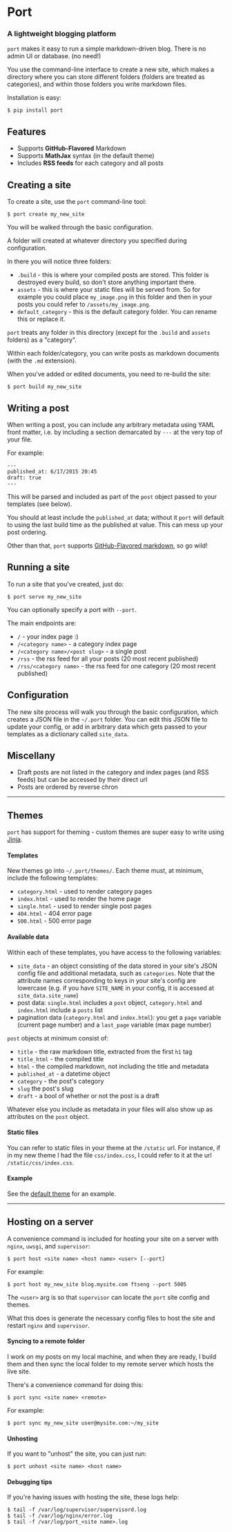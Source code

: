 # Port
### A lightweight blogging platform

`port` makes it easy to run a simple markdown-driven blog. There is no admin UI or database. (no need!)

You use the command-line interface to create a new site, which makes a directory where you can store different folders (folders are treated as categories), and within those folders you write markdown files.

Installation is easy:

    $ pip install port


## Features

- Supports **GitHub-Flavored** Markdown
- Supports **MathJax** syntax (in the default theme)
- Includes **RSS feeds** for each category and all posts


## Creating a site

To create a site, use the `port` command-line tool:

    $ port create my_new_site

You will be walked through the basic configuration.

A folder will created at whatever directory you specified during configuration.

In there you will notice three folders:

- `.build` - this is where your compiled posts are stored. This folder is destroyed every build, so don't store anything important there.
- `assets` - this is where your static files will be served from. So for example you could place `my_image.png` in this folder and then in your posts you could refer to `/assets/my_image.png`.
- `default_category` - this is the default category folder. You can rename this or replace it.

`port` treats any folder in this directory (except for the `.build` and `assets` folders) as a "category".

Within each folder/category, you can write posts as markdown documents (with the `.md` extension).

When you've added or edited documents, you need to re-build the site:

    $ port build my_new_site


## Writing a post

When writing a post, you can include any arbitrary metadata using YAML front matter, i.e. by including a section demarcated by `---` at the very top of your file.

For example:

    ---
    published_at: 6/17/2015 20:45
    draft: true
    ---

This will be parsed and included as part of the `post` object passed to your templates (see below).

You should at least include the `published_at` data; without it `port` will default to using the last build time as the published at value. This can mess up your post ordering.

Other than that, `port` supports [GitHub-Flavored markdown](https://help.github.com/articles/github-flavored-markdown/), so go wild!


## Running a site

To run a site that you've created, just do:

    $ port serve my_new_site

You can optionally specify a port with `--port`.

The main endpoints are:

- `/` - your index page :)
- `/<category name>` - a category index page
- `/<category name>/<post slug>` - a single post
- `/rss` - the rss feed for all your posts (20 most recent published)
- `/rss/<category name>` - the rss feed for one category (20 most recent published)


## Configuration

The new site process will walk you through the basic configuration, which creates a JSON file in the `~/.port` folder. You can edit this JSON file to update your config, or add in arbitrary data which gets passed to your templates as a dictionary called `site_data`.

## Miscellany

- Draft posts are not listed in the category and index pages (and RSS feeds) but can be accessed by their direct url
- Posts are ordered by reverse chron

---

## Themes

`port` has support for theming - custom themes are super easy to write using [Jinja](http://jinja.pocoo.org/).

#### Templates

New themes go into `~/.port/themes/`. Each theme must, at minimum, include the following templates:

- `category.html` - used to render category pages
- `index.html` - used to render the home page
- `single.html` - used to render single post pages
- `404.html` - 404 error page
- `500.html` - 500 error page

#### Available data

Within each of these templates, you have access to the following variables:

- `site_data` - an object consisting of the data stored in your site's JSON config file and additional metadata, such as `categories`. Note that the attribute names corresponding to keys in your site's config are lowercase (e.g. if you have `SITE_NAME` in your config, it is accessed at `site_data.site_name`)
- post data: `single.html` includes a `post` object, `category.html` and `index.html` include a `posts` list
- pagination data (`category.html` and `index.html`): you get a `page` variable (current page number) and a `last_page` variable (max page number)

`post` objects at minimum consist of:

- `title` - the raw markdown title, extracted from the first `h1` tag
- `title_html` - the compiled title
- `html` - the compiled markdown, not including the title and metadata
- `published_at` - a datetime object
- `category` - the post's category
- `slug` the post's slug
- `draft` - a bool of whether or not the post is a draft

Whatever else you include as metadata in your files will also show up as attributes on the `post` object.

#### Static files

You can refer to static files in your theme at the `/static` url. For instance, if in my new theme I had the file `css/index.css`, I could refer to it at the url `/static/css/index.css`.

#### Example

See the [default theme](https://github.com/ftzeng/port/tree/master/themes/default) for an example.


---

## Hosting on a server

A convenience command is included for hosting your site on a server with `nginx`, `uwsgi`, and `supervisor`:

    $ port host <site name> <host name> <user> [--port]

For example:

    $ port host my_new_site blog.mysite.com ftseng --port 5005

The `<user>` arg is so that `supervisor` can locate the `port` site config and themes.

What this does is generate the necessary config files to host the site and restart `nginx` and `supervisor`.


#### Syncing to a remote folder

I work on my posts on my local machine, and when they are ready, I build them and then sync the local folder to my remote server which hosts the live site.

There's a convenience command for doing this:

    $ port sync <site name> <remote>

For example:

    $ port sync my_new_site user@mysite.com:~/my_site


#### Unhosting

If you want to "unhost" the site, you can just run:

    $ port unhost <site name> <host name>


#### Debugging tips

If you're having issues with hosting the site, these logs help:

    $ tail -f /var/log/supervisor/supervisord.log
    $ tail -f /var/log/nginx/error.log
    $ tail -f /var/log/port_<site name>.log
